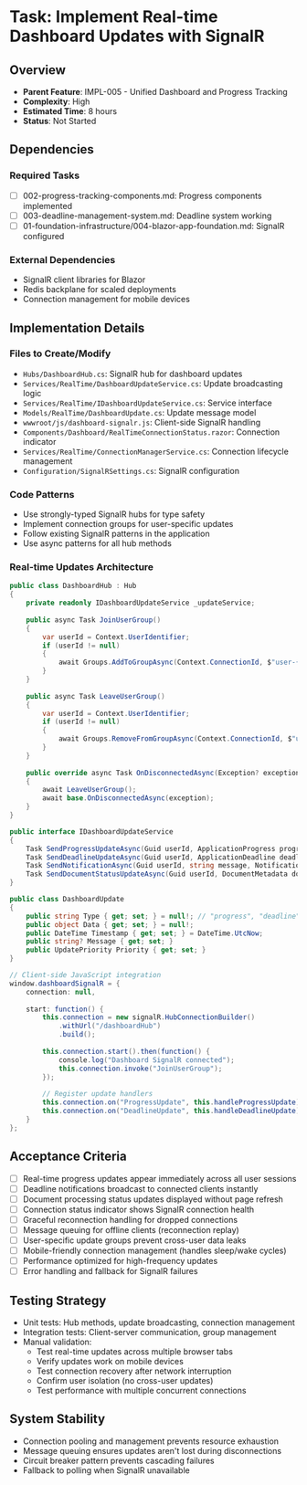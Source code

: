 # Task: Implement Real-time Dashboard Updates with SignalR

## Overview
- **Parent Feature**: IMPL-005 - Unified Dashboard and Progress Tracking
- **Complexity**: High
- **Estimated Time**: 8 hours
- **Status**: Not Started

## Dependencies
### Required Tasks
- [ ] 002-progress-tracking-components.md: Progress components implemented
- [ ] 003-deadline-management-system.md: Deadline system working
- [ ] 01-foundation-infrastructure/004-blazor-app-foundation.md: SignalR configured

### External Dependencies
- SignalR client libraries for Blazor
- Redis backplane for scaled deployments
- Connection management for mobile devices

## Implementation Details
### Files to Create/Modify
- `Hubs/DashboardHub.cs`: SignalR hub for dashboard updates
- `Services/RealTime/DashboardUpdateService.cs`: Update broadcasting logic
- `Services/RealTime/IDashboardUpdateService.cs`: Service interface
- `Models/RealTime/DashboardUpdate.cs`: Update message model
- `wwwroot/js/dashboard-signalr.js`: Client-side SignalR handling
- `Components/Dashboard/RealTimeConnectionStatus.razor`: Connection indicator
- `Services/RealTime/ConnectionManagerService.cs`: Connection lifecycle management
- `Configuration/SignalRSettings.cs`: SignalR configuration

### Code Patterns
- Use strongly-typed SignalR hubs for type safety
- Implement connection groups for user-specific updates
- Follow existing SignalR patterns in the application
- Use async patterns for all hub methods

### Real-time Updates Architecture
```csharp
public class DashboardHub : Hub
{
    private readonly IDashboardUpdateService _updateService;
    
    public async Task JoinUserGroup()
    {
        var userId = Context.UserIdentifier;
        if (userId != null)
        {
            await Groups.AddToGroupAsync(Context.ConnectionId, $"user-{userId}");
        }
    }
    
    public async Task LeaveUserGroup()
    {
        var userId = Context.UserIdentifier;
        if (userId != null)
        {
            await Groups.RemoveFromGroupAsync(Context.ConnectionId, $"user-{userId}");
        }
    }
    
    public override async Task OnDisconnectedAsync(Exception? exception)
    {
        await LeaveUserGroup();
        await base.OnDisconnectedAsync(exception);
    }
}

public interface IDashboardUpdateService
{
    Task SendProgressUpdateAsync(Guid userId, ApplicationProgress progress);
    Task SendDeadlineUpdateAsync(Guid userId, ApplicationDeadline deadline);
    Task SendNotificationAsync(Guid userId, string message, NotificationType type);
    Task SendDocumentStatusUpdateAsync(Guid userId, DocumentMetadata document);
}

public class DashboardUpdate
{
    public string Type { get; set; } = null!; // "progress", "deadline", "notification", "document"
    public object Data { get; set; } = null!;
    public DateTime Timestamp { get; set; } = DateTime.UtcNow;
    public string? Message { get; set; }
    public UpdatePriority Priority { get; set; }
}

// Client-side JavaScript integration
window.dashboardSignalR = {
    connection: null,
    
    start: function() {
        this.connection = new signalR.HubConnectionBuilder()
            .withUrl("/dashboardHub")
            .build();
            
        this.connection.start().then(function() {
            console.log("Dashboard SignalR connected");
            this.connection.invoke("JoinUserGroup");
        });
        
        // Register update handlers
        this.connection.on("ProgressUpdate", this.handleProgressUpdate);
        this.connection.on("DeadlineUpdate", this.handleDeadlineUpdate);
    }
};
```

## Acceptance Criteria
- [ ] Real-time progress updates appear immediately across all user sessions
- [ ] Deadline notifications broadcast to connected clients instantly
- [ ] Document processing status updates displayed without page refresh
- [ ] Connection status indicator shows SignalR connection health
- [ ] Graceful reconnection handling for dropped connections
- [ ] Message queuing for offline clients (reconnection replay)
- [ ] User-specific update groups prevent cross-user data leaks
- [ ] Mobile-friendly connection management (handles sleep/wake cycles)
- [ ] Performance optimized for high-frequency updates
- [ ] Error handling and fallback for SignalR failures

## Testing Strategy
- Unit tests: Hub methods, update broadcasting, connection management
- Integration tests: Client-server communication, group management
- Manual validation:
  - Test real-time updates across multiple browser tabs
  - Verify updates work on mobile devices
  - Test connection recovery after network interruption
  - Confirm user isolation (no cross-user updates)
  - Test performance with multiple concurrent connections

## System Stability
- Connection pooling and management prevents resource exhaustion
- Message queuing ensures updates aren't lost during disconnections
- Circuit breaker pattern prevents cascading failures
- Fallback to polling when SignalR unavailable